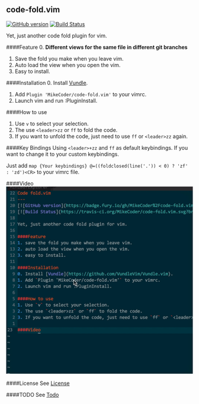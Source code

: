 code-fold.vim
---
[![GitHub version](https://badge.fury.io/gh/MikeCoder%2Fcode-fold.vim.svg)](https://badge.fury.io/gh/MikeCoder%2Fcode-fold.vim)
[![Build Status](https://travis-ci.org/MikeCoder/code-fold.vim.svg?branch=master)](https://travis-ci.org/MikeCoder/code-fold.vim)

Yet, just another code fold plugin for vim.

####Feature
0. **Different views for the same file in different git branches**
1. Save the fold you make when you leave vim.
2. Auto load the view when you open the vim.
3. Easy to install.

####Installation
0. Install [Vundle](https://github.com/VundleVim/Vundle.vim).
1. Add `Plugin 'MikeCoder/code-fold.vim'` to your vimrc.
2. Launch vim and run :PluginInstall.

####How to use
1. Use `v` to select your selection.
2. The use `<leader>zz` or `ff` to fold the code.
3. If you want to unfold the code, just need to use `ff` or `<leader>zz` again.

####Key Bindings
Using `<leader>+zz` and `ff` as default keybindings. If you want to change it to your custom keybindings.

Just add `map {Your keybindings} @=((foldclosed(line('.')) < 0) ? 'zf' : 'zd')<CR>` to your vimrc file.

####Video
![Video](./doc/info.gif)

####License
See [License](./LICENSE)

####TODO
See [Todo](./TODO.md)

